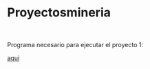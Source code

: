 # Proyectosmineria
<br>
<p>Programa necesario para ejecutar el proyecto 1:</p><a href="https://github.com/tesseract-ocr/tesseract/releases/download/5.5.0/tesseract-ocr-w64-setup-5.5.0.20241111.exe">aqui</a>
